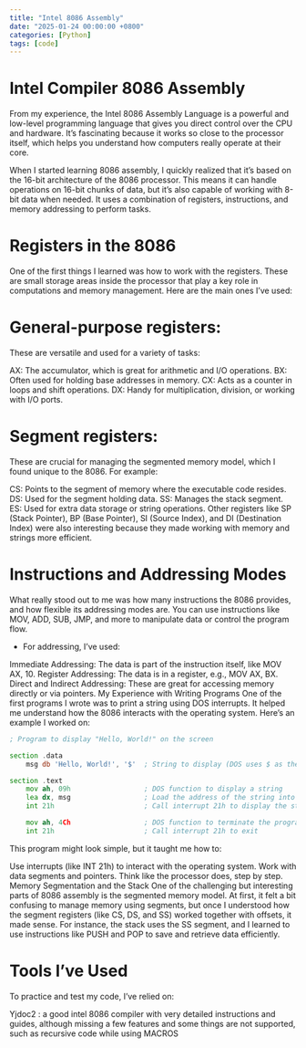 ```yaml
---
title: "Intel 8086 Assembly"
date: "2025-01-24 00:00:00 +0800"
categories: [Python]
tags: [code]
---
```


# Intel Compiler 8086 Assembly
From my experience, the Intel 8086 Assembly Language is a powerful and low-level programming language that gives you direct control over the CPU and hardware. It’s fascinating because it works so close to the processor itself, which helps you understand how computers really operate at their core.

When I started learning 8086 assembly, I quickly realized that it’s based on the 16-bit architecture of the 8086 processor. This means it can handle operations on 16-bit chunks of data, but it’s also capable of working with 8-bit data when needed. It uses a combination of registers, instructions, and memory addressing to perform tasks.

# Registers in the 8086
One of the first things I learned was how to work with the registers. These are small storage areas inside the processor that play a key role in computations and memory management. Here are the main ones I’ve used:

# General-purpose registers:
These are versatile and used for a variety of tasks:

AX: The accumulator, which is great for arithmetic and I/O operations.
BX: Often used for holding base addresses in memory.
CX: Acts as a counter in loops and shift operations.
DX: Handy for multiplication, division, or working with I/O ports.
# Segment registers:
These are crucial for managing the segmented memory model, which I found unique to the 8086. For example:

CS: Points to the segment of memory where the executable code resides.
DS: Used for the segment holding data.
SS: Manages the stack segment.
ES: Used for extra data storage or string operations.
Other registers like SP (Stack Pointer), BP (Base Pointer), SI (Source Index), and DI (Destination Index) were also interesting because they made working with memory and strings more efficient.

# Instructions and Addressing Modes
What really stood out to me was how many instructions the 8086 provides, and how flexible its addressing modes are. You can use instructions like MOV, ADD, SUB, JMP, and more to manipulate data or control the program flow.

* For addressing, I’ve used:

Immediate Addressing: The data is part of the instruction itself, like MOV AX, 10.
Register Addressing: The data is in a register, e.g., MOV AX, BX.
Direct and Indirect Addressing: These are great for accessing memory directly or via pointers.
My Experience with Writing Programs
One of the first programs I wrote was to print a string using DOS interrupts. It helped me understand how the 8086 interacts with the operating system. Here’s an example I worked on:

```asm
; Program to display "Hello, World!" on the screen

section .data
    msg db 'Hello, World!', '$'  ; String to display (DOS uses $ as the terminator)

section .text
    mov ah, 09h                  ; DOS function to display a string
    lea dx, msg                  ; Load the address of the string into DX
    int 21h                      ; Call interrupt 21h to display the string

    mov ah, 4Ch                  ; DOS function to terminate the program
    int 21h                      ; Call interrupt 21h to exit
```
This program might look simple, but it taught me how to:

Use interrupts (like INT 21h) to interact with the operating system.
Work with data segments and pointers.
Think like the processor does, step by step.
Memory Segmentation and the Stack
One of the challenging but interesting parts of 8086 assembly is the segmented memory model. At first, it felt a bit confusing to manage memory using segments, but once I understood how the segment registers (like CS, DS, and SS) worked together with offsets, it made sense. For instance, the stack uses the SS segment, and I learned to use instructions like PUSH and POP to save and retrieve data efficiently.

# Tools I’ve Used
To practice and test my code, I’ve relied on:

Yjdoc2 : a good intel 8086 compiler with very detailed instructions and guides, although missing a few features and some things are not supported, such as recursive code while using MACROS
